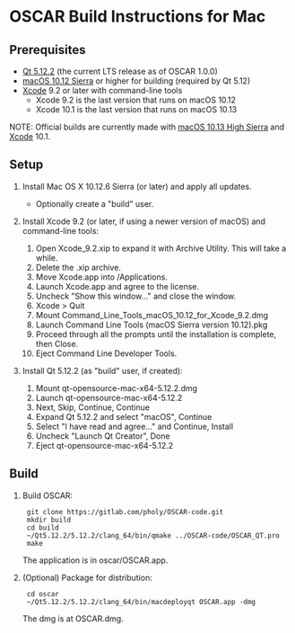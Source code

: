 # OSCAR Build Instructions for Mac

## Prerequisites

- [Qt 5.12.2] (the current LTS release as of OSCAR 1.0.0)
- [macOS 10.12 Sierra] or higher for building (required by Qt 5.12)
- [Xcode] 9.2 or later with command-line tools
    - Xcode 9.2 is the last version that runs on macOS 10.12
    - Xcode 10.1 is the last version that runs on macOS 10.13

NOTE: Official builds are currently made with [macOS 10.13 High Sierra] and [Xcode] 10.1.

## Setup
1. Install Mac OS X 10.12.6 Sierra (or later) and apply all updates.
     * Optionally create a "build" user.

2. Install Xcode 9.2 (or later, if using a newer version of macOS) and command-line tools:
    1. Open Xcode_9.2.xip to expand it with Archive Utility. This will take a while.
    2. Delete the .xip archive.
    3. Move Xcode.app into /Applications.
    4. Launch Xcode.app and agree to the license.
    5. Uncheck "Show this window..." and close the window.
    6. Xcode > Quit
    7. Mount Command_Line_Tools_macOS_10.12_for_Xcode_9.2.dmg
    8. Launch Command Line Tools (macOS Sierra version 10.12).pkg
    9. Proceed through all the prompts until the installation is complete, then Close.
    10. Eject Command Line Developer Tools.

3. Install Qt 5.12.2 (as "build" user, if created):
    1. Mount qt-opensource-mac-x64-5.12.2.dmg
    2. Launch qt-opensource-mac-x64-5.12.2
    3. Next, Skip, Continue, Continue
    4. Expand Qt 5.12.2 and select "macOS", Continue
    5. Select "I have read and agree..." and Continue, Install
    6. Uncheck "Launch Qt Creator", Done
    7. Eject qt-opensource-mac-x64-5.12.2

## Build

1. Build OSCAR:

        git clone https://gitlab.com/pholy/OSCAR-code.git
        mkdir build
        cd build
        ~/Qt5.12.2/5.12.2/clang_64/bin/qmake ../OSCAR-code/OSCAR_QT.pro
        make

   The application is in oscar/OSCAR.app.

2. (Optional) Package for distribution:

        cd oscar
        ~/Qt5.12.2/5.12.2/clang_64/bin/macdeployqt OSCAR.app -dmg

   The dmg is at OSCAR.dmg.

[Qt 5.12.2]: http://download.qt.io/archive/qt/5.12/5.12.2/qt-opensource-mac-x64-5.12.2.dmg
[macOS 10.13 High Sierra]: https://itunes.apple.com/us/app/macos-high-sierra/id1246284741?ls=1&mt=12
[macOS 10.12 Sierra]: https://itunes.apple.com/us/app/macos-sierra/id1127487414?ls=1&mt=12
[Xcode]: https://developer.apple.com/download/more/
